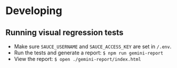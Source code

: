 # Developing

## Running visual regression tests

- Make sure `SAUCE_USERNAME` and `SAUCE_ACCESS_KEY` are set in `/.env`.
- Run the tests and generate a report: `$ npm run gemini-report`
- View the report: `$ open ./gemini-report/index.html`